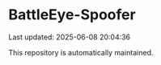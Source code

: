 # BattleEye-Spoofer

Last updated: 2025-06-08 20:04:36

This repository is automatically maintained.
